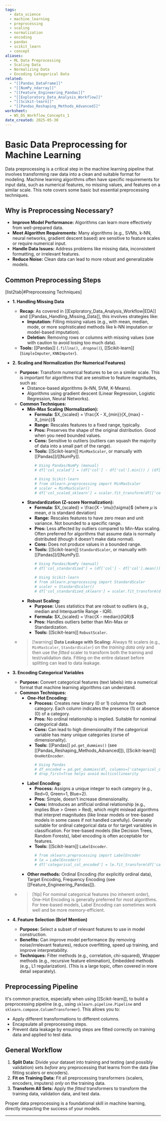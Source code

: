 ```yaml
---
tags:
  - data_science
  - machine_learning
  - preprocessing
  - scaling
  - normalization
  - encoding
  - pandas
  - scikit_learn
  - concept
aliases:
  - ML Data Preprocessing
  - Scaling Data
  - Normalizing Data
  - Encoding Categorical Data
related:
  - "[[Pandas_DataFrame]]"
  - "[[NumPy_ndarray]]"
  - "[[Feature_Engineering_Pandas]]"
  - "[[Exploratory_Data_Analysis_Workflow]]"
  - "[[Scikit-learn]]"
  - "[[Pandas_Reshaping_Methods_Advanced]]"
worksheet:
  - WS_DS_Workflow_Concepts_1
date_created: 2025-05-30
---
```

# Basic Data Preprocessing for Machine Learning

Data preprocessing is a critical step in the machine learning pipeline that involves transforming raw data into a clean and suitable format for modeling. Machine learning algorithms often have specific requirements for input data, such as numerical features, no missing values, and features on a similar scale. This note covers some basic but essential preprocessing techniques.

## Why is Preprocessing Necessary?
- **Improve Model Performance:** Algorithms can learn more effectively from well-prepared data.
- **Meet Algorithm Requirements:** Many algorithms (e.g., SVMs, k-NN, neural networks, gradient descent based) are sensitive to feature scales or require numerical input.
- **Handle Data Issues:** Address problems like missing data, inconsistent formatting, or irrelevant features.
- **Reduce Noise:** Clean data can lead to more robust and generalizable models.

## Common Preprocessing Steps

[list2tab|#Preprocessing Techniques]
- **1. Handling Missing Data**
    - **Recap:** As covered in [[Exploratory_Data_Analysis_Workflow|EDA]] and [[Pandas_Handling_Missing_Data]], this involves strategies like:
        - **Imputation:** Filling missing values (e.g., with mean, median, mode, or more sophisticated methods like k-NN imputation or model-based imputation).
        - **Deletion:** Removing rows or columns with missing values (use with caution to avoid losing too much data).
    - **Tools:** [[Pandas]] (`.fillna()`, `.dropna()`), [[Scikit-learn]] (`SimpleImputer`, `KNNImputer`).

- **2. Scaling and Normalization (for Numerical Features)**
    - **Purpose:** Transform numerical features to be on a similar scale. This is important for algorithms that are sensitive to feature magnitudes, such as:
        - Distance-based algorithms (k-NN, SVM, K-Means).
        - Algorithms using gradient descent (Linear Regression, Logistic Regression, Neural Networks).
    - **Common Techniques:**
        - **Min-Max Scaling (Normalization):**
            - **Formula:** $X_{scaled} = \frac{X - X_{min}}{X_{max} - X_{min}}$
            - **Range:** Rescales features to a fixed range, typically.
            - **Pros:** Preserves the shape of the original distribution. Good when you need bounded values.
            - **Cons:** Sensitive to outliers (outliers can squash the majority of data into a small part of the range).
            - **Tools:** [[Scikit-learn]] `MinMaxScaler`, or manually with [[Pandas]]/[[NumPy]].
              ```python
              # Using Pandas/NumPy (manual)
              # df['col_scaled'] = (df['col'] - df['col'].min()) / (df['col'].max() - df['col'].min())
              
              # Using Scikit-learn
              # from sklearn.preprocessing import MinMaxScaler
              # scaler = MinMaxScaler()
              # df['col_scaled_sklearn'] = scaler.fit_transform(df[['col']]) 
              ```
        - **Standardization (Z-score Normalization):**
            - **Formula:** $X_{scaled} = \frac{X - \mu}{\sigma}$ (where $\mu$ is mean, $\sigma$ is standard deviation)
            - **Range:** Rescales features to have zero mean and unit variance. Not bounded to a specific range.
            - **Pros:** Less affected by outliers compared to Min-Max scaling. Often preferred for algorithms that assume data is normally distributed (though it doesn't make data normal).
            - **Cons:** Does not produce values in a bounded range.
            - **Tools:** [[Scikit-learn]] `StandardScaler`, or manually with [[Pandas]]/[[NumPy]].
              ```python
              # Using Pandas/NumPy (manual)
              # df['col_standardized'] = (df['col'] - df['col'].mean()) / df['col'].std()

              # Using Scikit-learn
              # from sklearn.preprocessing import StandardScaler
              # scaler = StandardScaler()
              # df['col_standardized_sklearn'] = scaler.fit_transform(df[['col']])
              ```
        - **Robust Scaling:**
            - **Purpose:** Uses statistics that are robust to outliers (e.g., median and Interquartile Range - IQR).
            - **Formula:** $X_{scaled} = \frac{X - median}{IQR}$
            - **Pros:** Handles outliers better than Min-Max or Standardization.
            - **Tools:** [[Scikit-learn]] `RobustScaler`.
    - >[!warning] **Data Leakage with Scaling:** Always fit scalers (e.g., `MinMaxScaler`, `StandardScaler`) on the *training data only* and then use the *fitted* scaler to transform both the training and test/validation data. Fitting on the entire dataset before splitting can lead to data leakage.

- **3. Encoding Categorical Variables**
    - **Purpose:** Convert categorical features (text labels) into a numerical format that machine learning algorithms can understand.
    - **Common Techniques:**
        - **One-Hot Encoding:**
            - **Process:** Creates new binary (0 or 1) columns for each category. Each column indicates the presence (1) or absence (0) of a category.
            - **Pros:** No ordinal relationship is implied. Suitable for nominal categorical data.
            - **Cons:** Can lead to high dimensionality if the categorical variable has many unique categories (curse of dimensionality).
            - **Tools:** [[Pandas]] `pd.get_dummies()` (see [[Pandas_Reshaping_Methods_Advanced]]), [[Scikit-learn]] `OneHotEncoder`.
              ```python
              # Using Pandas
              # df_encoded = pd.get_dummies(df, columns=['categorical_col'], drop_first=True) 
              # drop_first=True helps avoid multicollinearity
              ```
        - **Label Encoding:**
            - **Process:** Assigns a unique integer to each category (e.g., Red=0, Green=1, Blue=2).
            - **Pros:** Simple, doesn't increase dimensionality.
            - **Cons:** Introduces an artificial ordinal relationship (e.g., implies Blue > Green > Red), which might mislead algorithms that interpret magnitudes (like linear models or tree-based models in some cases if not handled carefully). Generally suitable for ordinal categorical data or for target variables in classification. For tree-based models (like Decision Trees, Random Forests), label encoding is often acceptable for features.
            - **Tools:** [[Scikit-learn]] `LabelEncoder`.
              ```python
              # from sklearn.preprocessing import LabelEncoder
              # le = LabelEncoder()
              # df['categorical_col_encoded'] = le.fit_transform(df['categorical_col'])
              ```
        - **Other methods:** Ordinal Encoding (for explicitly ordinal data), Target Encoding, Frequency Encoding (see [[Feature_Engineering_Pandas]]).
    - >[!tip] For nominal categorical features (no inherent order), One-Hot Encoding is generally preferred for most algorithms. For tree-based models, Label Encoding can sometimes work well and be more memory-efficient.

- **4. Feature Selection (Brief Mention)**
    - **Purpose:** Select a subset of relevant features to use in model construction.
    - **Benefits:** Can improve model performance (by removing noise/irrelevant features), reduce overfitting, speed up training, and improve interpretability.
    - **Techniques:** Filter methods (e.g., correlation, chi-squared), Wrapper methods (e.g., recursive feature elimination), Embedded methods (e.g., L1 regularization). (This is a large topic, often covered in more detail separately).

## Preprocessing Pipeline
It's common practice, especially when using [[Scikit-learn]], to build a preprocessing pipeline (e.g., using `sklearn.pipeline.Pipeline` and `sklearn.compose.ColumnTransformer`). This allows you to:
- Apply different transformations to different columns.
- Encapsulate all preprocessing steps.
- Prevent data leakage by ensuring steps are fitted correctly on training data and applied to test data.

## General Workflow
1.  **Split Data:** Divide your dataset into training and testing (and possibly validation) sets *before* any preprocessing that learns from the data (like fitting scalers or encoders).
2.  **Fit on Training Data:** Fit all preprocessing transformers (scalers, encoders, imputers) *only* on the training data.
3.  **Transform All Sets:** Apply the *fitted* transformers to transform the training data, validation data, and test data.

Proper data preprocessing is a foundational skill in machine learning, directly impacting the success of your models.

---